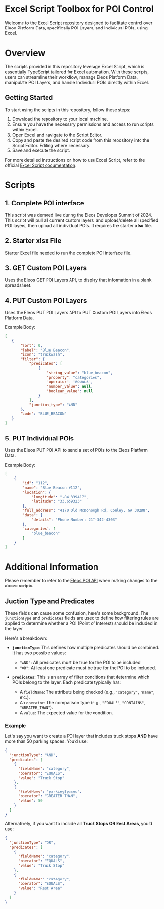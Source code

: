# Excel Script Toolbox for POI Control

Welcome to the Excel Script repository designed to facilitate control over Eleos Platform Data, specifically POI Layers, and Individual POIs, using Excel.


# Overview

The scripts provided in this repository leverage Excel Script, which is essentially TypeScript tailored for Excel automation. With these scripts, users can streamline their workflow, manage Eleos Platform Data, manipulate POI Layers, and handle Individual POIs directly within Excel.

## Getting Started

To start using the scripts in this repository, follow these steps:

1.  Download the repository to your local machine.
2.  Ensure you have the necessary permissions and access to run scripts within Excel.
3.  Open Excel and navigate to the Script Editor.
4.  Copy and paste the desired script code from this repository into the Script Editor. Editing where necessary.
5.  Save and execute the script.

For more detailed instructions on how to use Excel Script, refer to the official [Excel Script documentation](https://learn.microsoft.com/en-us/office/dev/scripts/).

# Scripts

## 1. Complete POI interface 
This script was demoed live during the Eleos Developer Summit of 2024. This script will pull all current custom layers, and upload/delete all specified POI layers, then upload all individual POIs.
It requires the starter **xlsx** file.

## 2. Starter **xlsx** File
Starter Excel file needed to run the complete POI interface file.

## 3. GET Custom POI Layers
Uses the Eleos GET POI Layers API, to display that information in a blank spreadsheet.

## 4. PUT Custom POI Layers
Uses the Eleos PUT POI Layers API to PUT Custom POI Layers into Eleos Platform Data.

Example Body:
```json
[
   {
       "sort": 0,
       "label": "Blue Beacon",
       "icon": "truckwash",
       "filter": {
           "predicates": [
               {
                   "string_value": "blue_beacon",
                   "property": "categories",
                   "operator": "EQUALS",
                   "number_value": null,
                   "boolean_value": null
               }
           ],
           "junction_type": "AND"
       },
       "code": "BLUE_BEACON"
   }
]
```

## 5. PUT Individual POIs
Uses the Eleos PUT POI API to send a set of POIs to the Eleos Platform Data.

Example Body:
```json
[
    {
        "id": "112",
        "name": "Blue Beacon #112",
        "location": {
            "longitude": "-84.339417",
            "latitude": "33.659323"
        },
        "full_address": "4170 Old McDonough Rd, Conley, GA 30288",
        "data": {
            "details": "Phone Number: 217-342-4303"
        },
        "categories": [
            "blue_beacon"
        ]
    }
]
```


# Additional Information
Please remember to refer to the [Eleos POI API](https://dev.eleostech.com/platform/platform.html#tag/POIs) when making changes to the above scripts.

## Juction Type and Predicates
These fields can cause some confusion, here's some background.
The `junctionType` and `predicates` fields are used to define how filtering rules are applied to determine whether a POI (Point of Interest) should be included in the layer.

Here's a breakdown:
- **`junctionType`**: This defines how multiple predicates should be combined. It has two possible values:
  - `"AND"`: All predicates must be true for the POI to be included.
  - `"OR"`: At least one predicate must be true for the POI to be included.

- **`predicates`**: This is an array of filter conditions that determine which POIs belong to the layer. Each predicate typically has:
  - A `fieldName`: The attribute being checked (e.g., `"category"`, `"name"`, etc.).
  - An `operator`: The comparison type (e.g., `"EQUALS"`, `"CONTAINS"`, `"GREATER_THAN"`).
  - A `value`: The expected value for the condition.

### Example  
Let's say you want to create a POI layer that includes truck stops **AND** have more than 50 parking spaces. You’d use:

```json
{
  "junctionType": "AND",
  "predicates": [
    {
      "fieldName": "category",
      "operator": "EQUALS",
      "value": "Truck Stop"
    },
    {
      "fieldName": "parkingSpaces",
      "operator": "GREATER_THAN",
      "value": 50
    }
  ]
}
```

Alternatively, if you want to include all **Truck Stops OR Rest Areas**, you’d use:

```json
{
  "junctionType": "OR",
  "predicates": [
    {
      "fieldName": "category",
      "operator": "EQUALS",
      "value": "Truck Stop"
    },
    {
      "fieldName": "category",
      "operator": "EQUALS",
      "value": "Rest Area"
    }
  ]
}
```
